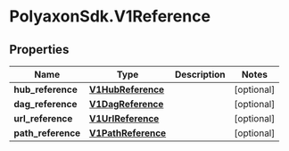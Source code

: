 # PolyaxonSdk.V1Reference

## Properties
Name | Type | Description | Notes
------------ | ------------- | ------------- | -------------
**hub_reference** | [**V1HubReference**](V1HubReference.md) |  | [optional] 
**dag_reference** | [**V1DagReference**](V1DagReference.md) |  | [optional] 
**url_reference** | [**V1UrlReference**](V1UrlReference.md) |  | [optional] 
**path_reference** | [**V1PathReference**](V1PathReference.md) |  | [optional] 


